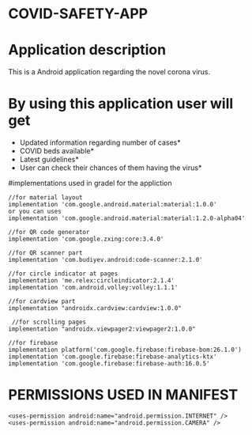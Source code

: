 # COVID-SAFETY-APP

# Application description

This is a Android application regarding the novel corona virus.

# By using this application user will get 

* Updated information regarding number of cases*
* COVID beds available* 
* Latest guidelines* 
* User can check their chances of them having the virus*

#implementations used in gradel for the appliction

    //for material layout
    implementation 'com.google.android.material:material:1.0.0'
    or you can uses
    implementation 'com.google.android.material:material:1.2.0-alpha04'
    
    //for QR code generator
    implementation 'com.google.zxing:core:3.4.0'
    
    //for QR scanner part
    implementation 'com.budiyev.android:code-scanner:2.1.0'
    
    //for circle indicator at pages
    implementation 'me.relex:circleindicator:2.1.4'
    implementation 'com.android.volley:volley:1.1.1'
    
    //for cardview part
    implementation "androidx.cardview:cardview:1.0.0"
    
     //for scrolling pages
    implementation "androidx.viewpager2:viewpager2:1.0.0"
    
    //for firebase
    implementation platform('com.google.firebase:firebase-bom:26.1.0')
    implementation 'com.google.firebase:firebase-analytics-ktx'
    implementation 'com.google.firebase:firebase-auth:16.0.5'
    
    
   # PERMISSIONS USED IN MANIFEST
    
    <uses-permission android:name="android.permission.INTERNET" />
    <uses-permission android:name="android.permission.CAMERA" />
    
    
